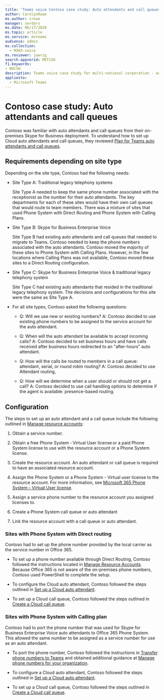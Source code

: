 ```yaml
---
title: 'Teams voice Contoso case study: Auto attendants and call queues'
author: CarolynRowe
ms.author: crowe
manager: serdars
ms.date: 06/17/2020
ms.topic: article
ms.service: msteams
audience: admin
ms.collection: 
  - M365-voice
ms.reviewer: jowrig
search.appverid: MET150
f1.keywords:
- NOCSH
description: Teams voice case study for multi-national corporation - auto attendants and call queues.
appliesto: 
  - Microsoft Teams
---
```


# Contoso case study: Auto attendants and call queues

Contoso was familiar with auto attendants and call queues from their on-premises Skype for Business deployment. To understand how to set up Cloud auto attendants and call queues, they reviewed [Plan for Teams auto attendants and call queues](plan-auto-attendant-call-queue.md).

## Requirements depending on site type

Depending on the site type, Contoso had the following needs:

- Site Type A: Traditional legacy telephony systems 

  Site Type A needed to keep the same phone number associated with the receptionist as the number for their auto attendants. The key departments for each of these sites would have their own call queues that would route to team members. There was a mixture of sites that used Phone System with Direct Routing and Phone System with Calling Plans.  

- Site Type B: Skype for Business Enterprise Voice 

  Site Type B had existing auto attendants and call queues that needed to migrate to Teams. Contoso needed to keep the phone numbers associated with the auto attendants. Contoso moved the majority of these sites to Phone System with Calling Plans. However, in the few locations where Calling Plans was not available, Contoso moved these sites to a Direct Routing configuration.  

- Site Type C: Skype for Business Enterprise Voice & traditional legacy telephony system 

  Site Type C had existing auto attendants that resided in the traditional legacy telephony system. The decisions and configurations for this site were the same as Site Type A.   

- For all site types, Contoso asked the following questions:

  - Q: Will we use new or existing numbers? 
    A: Contoso decided to use existing phone numbers to be assigned to the service account for the auto attendant. 

  - Q: When will the auto attendant be available to accept incoming calls? 
    A: Contoso decided to set business hours and have calls received after business hours redirected to an "after-hours" auto attendant.  

  - Q: How will the calls be routed to members in a call queue: attendant, serial, or round robin routing? 
    A: Contoso decided to use Attendant routing, 

  - Q: How will we determine when a user should or should not get a call? 
    A: Contoso decided to use call handling options to determine if the agent is available: presence-based routing. 


## Configuration

The steps to set up an auto attendant and a call queue include the following outlined in [Manage resource accounts](manage-resource-accounts.md): 

1. Obtain a service number. 

2. Obtain a free Phone System - Virtual User license or a paid Phone System license to use with the resource account or a Phone System license.

3. Create the resource account. An auto attendant or call queue is required to have an associated resource account. 

4. Assign the Phone System or a Phone System - Virtual user license to the resource account. For more information, see [Microsoft 365 Phone System – Virtual User license](./teams-add-on-licensing/virtual-user.md).

5. Assign a service phone number to the resource account you assigned licenses to. 

6. Create a Phone System call queue or auto attendant 

7. Link the resource account with a call queue or auto attendant. 


### Sites with Phone System with Direct routing 

Contoso had to set up the phone number provided by the local carrier as the service number in Office 365. 

- To set up a phone number available through Direct Routing, Contoso followed the instructions located in [Manage Resource Accounts](manage-resource-accounts.md). Because Office 365 is not aware of the on-premises phone numbers, Contoso used PowerShell to complete the setup.   

- To configure the Cloud auto attendant, Contoso followed the steps outlined in [Set up a Cloud auto attendant](create-a-phone-system-auto-attendant.md). 

- To set up a Cloud call queue, Contoso followed the steps outlined in [Create a Cloud call queue](create-a-phone-system-call-queue.md).  


### Sites with Phone System with Calling plan

Contoso had to port the phone number that was used for Skype for Business Enterprise Voice auto attendants to Office 365 Phone System. This allowed the same number to be assigned as a service number for use as an auto attendant. 

- To port the phone number, Contoso followed the instructions in [Transfer phone numbers to Teams](./phone-number-calling-plans/transfer-phone-numbers-to-teams.md) and obtained additional guidance at [Manage phone numbers for your organization](./manage-phone-numbers-for-your-organization/manage-phone-numbers-for-your-organization.md).

- To configure a Cloud auto attendant, Contoso followed the steps outlined in [Set up a Cloud auto attendant](create-a-phone-system-auto-attendant.md).

-  To set up a Cloud call queue, Contoso followed the steps outlined in [Create a Cloud call queue](create-a-phone-system-call-queue.md).  

